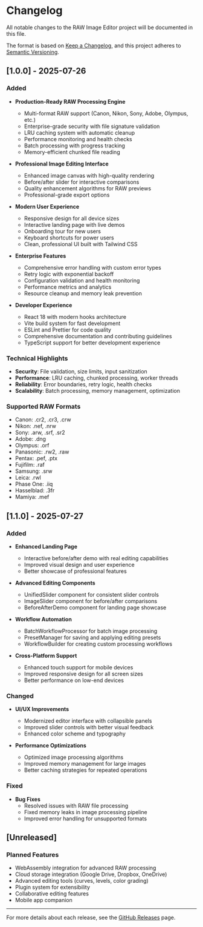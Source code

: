 # Changelog

All notable changes to the RAW Image Editor project will be documented in this file.

The format is based on [Keep a Changelog](https://keepachangelog.com/en/1.0.0/),
and this project adheres to [Semantic Versioning](https://semver.org/spec/v2.0.0.html).

## [1.0.0] - 2025-07-26

### Added
- **Production-Ready RAW Processing Engine**
  - Multi-format RAW support (Canon, Nikon, Sony, Adobe, Olympus, etc.)
  - Enterprise-grade security with file signature validation
  - LRU caching system with automatic cleanup
  - Performance monitoring and health checks
  - Batch processing with progress tracking
  - Memory-efficient chunked file reading

- **Professional Image Editing Interface**
  - Enhanced image canvas with high-quality rendering
  - Before/after slider for interactive comparisons
  - Quality enhancement algorithms for RAW previews
  - Professional-grade export options

- **Modern User Experience**
  - Responsive design for all device sizes
  - Interactive landing page with live demos
  - Onboarding tour for new users
  - Keyboard shortcuts for power users
  - Clean, professional UI built with Tailwind CSS

- **Enterprise Features**
  - Comprehensive error handling with custom error types
  - Retry logic with exponential backoff
  - Configuration validation and health monitoring
  - Performance metrics and analytics
  - Resource cleanup and memory leak prevention

- **Developer Experience**
  - React 18 with modern hooks architecture
  - Vite build system for fast development
  - ESLint and Prettier for code quality
  - Comprehensive documentation and contributing guidelines
  - TypeScript support for better development experience

### Technical Highlights
- **Security**: File validation, size limits, input sanitization
- **Performance**: LRU caching, chunked processing, worker threads
- **Reliability**: Error boundaries, retry logic, health checks
- **Scalability**: Batch processing, memory management, optimization

### Supported RAW Formats
- Canon: .cr2, .cr3, .crw
- Nikon: .nef, .nrw
- Sony: .arw, .srf, .sr2
- Adobe: .dng
- Olympus: .orf
- Panasonic: .rw2, .raw
- Pentax: .pef, .ptx
- Fujifilm: .raf
- Samsung: .srw
- Leica: .rwl
- Phase One: .iiq
- Hasselblad: .3fr
- Mamiya: .mef

## [1.1.0] - 2025-07-27

### Added
- **Enhanced Landing Page**
  - Interactive before/after demo with real editing capabilities
  - Improved visual design and user experience
  - Better showcase of professional features

- **Advanced Editing Components**
  - UnifiedSlider component for consistent slider controls
  - ImageSlider component for before/after comparisons
  - BeforeAfterDemo component for landing page showcase

- **Workflow Automation**
  - BatchWorkflowProcessor for batch image processing
  - PresetManager for saving and applying editing presets
  - WorkflowBuilder for creating custom processing workflows

- **Cross-Platform Support**
  - Enhanced touch support for mobile devices
  - Improved responsive design for all screen sizes
  - Better performance on low-end devices

### Changed
- **UI/UX Improvements**
  - Modernized editor interface with collapsible panels
  - Improved slider controls with better visual feedback
  - Enhanced color scheme and typography

- **Performance Optimizations**
  - Optimized image processing algorithms
  - Improved memory management for large images
  - Better caching strategies for repeated operations

### Fixed
- **Bug Fixes**
  - Resolved issues with RAW file processing
  - Fixed memory leaks in image processing pipeline
  - Improved error handling for unsupported formats

## [Unreleased]

### Planned Features
- WebAssembly integration for advanced RAW processing
- Cloud storage integration (Google Drive, Dropbox, OneDrive)
- Advanced editing tools (curves, levels, color grading)
- Plugin system for extensibility
- Collaborative editing features
- Mobile app companion

---

For more details about each release, see the [GitHub Releases](https://github.com/kishoretvk/RawImageEditor/releases) page.
